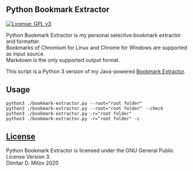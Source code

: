 Python Bookmark Extractor
--------------------------------------------------------------------------------
[![License: GPL v3](https://img.shields.io/badge/License-GPL%20v3-blue.svg)](./LICENSE.md)

Python Bookmark Extractor is my personal selective bookmark extractor and formatter.  
Bookmarks of Chromium for Linux and Chrome for Windows are supported as input source.  
Markdown is the only supported output format.  
  
This script is a Python 3 version of my Java-powered [Bookmark Extractor](https://github.com/ddmitov/bookmark-extractor).  

## Usage
```
python3 ./bookmark-extractor.py --root="root folder"  
python3 ./bookmark-extractor.py --root="root folder" --check  
python3 ./bookmark-extractor.py -r="root folder"  
python3 ./bookmark-extractor.py -r="root folder" -c  
```

## [License](./LICENSE.md)
Python Bookmark Extractor is licensed under the GNU General Public License Version 3.  
Dimitar D. Mitov 2020  
